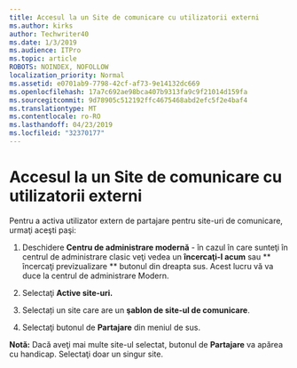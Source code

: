 ```yaml
---
title: Accesul la un Site de comunicare cu utilizatorii externi
ms.author: kirks
author: Techwriter40
ms.date: 1/3/2019
ms.audience: ITPro
ms.topic: article
ROBOTS: NOINDEX, NOFOLLOW
localization_priority: Normal
ms.assetid: e0701ab9-7798-42cf-af73-9e14132dc669
ms.openlocfilehash: 17a7c692ae98bca407b9313fa9c9f21014d159fa
ms.sourcegitcommit: 9d78905c512192ffc4675468abd2efc5f2e4baf4
ms.translationtype: MT
ms.contentlocale: ro-RO
ms.lasthandoff: 04/23/2019
ms.locfileid: "32370177"
---
```

# <a name="share-a-communication-site-with-external-users"></a>Accesul la un Site de comunicare cu utilizatorii externi

Pentru a activa utilizator extern de partajare pentru site-uri de comunicare, urmaţi aceşti paşi: 
  
1. Deschidere **Centru de administrare modernă** - în cazul în care sunteţi în centrul de administrare clasic veţi vedea un **încercaţi-l acum** sau ** încercaţi previzualizare ** butonul din dreapta sus. Acest lucru vă va duce la centrul de administrare Modern. 
  
2. Selectaţi **Active site-uri.**
  
3. Selectați un site care are un **şablon de site-ul de comunicare**. 
  
4. Selectaţi butonul de **Partajare** din meniul de sus. 
  
 **Notă:** Dacă aveţi mai multe site-ul selectat, butonul de **Partajare** va apărea cu handicap. Selectaţi doar un singur site. 
  

